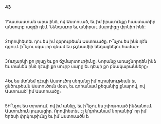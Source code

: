 **43**

\
1Դատաստան արա ինձ, ով Աստուած, եւ իմ իրաւունքը հաստատիր անսուրբ ազգի դէմ. Նենգաւոր եւ անիրաւ մարդիցը փրկիր ինձ։

\
2Որովհետեւ դու ես իմ զօրութեան Աստուածը. Ի՞նչու ես ինձ դէն գցում. ի՞նչու սգաւոր գնամ ես թշնամիի նեղացնելու համար։

\
3Ուղարկի քո լոյսը եւ քո ճշմարտութիւնը. Նորանք առաջնորդեն ինձ եւ տանեն ինձ դէպի քո սուրբ սարը եւ դէպի քո բնակարանները։

\
4Եւ ես մտնեմ դէպի Աստուծոյ սեղանը իմ ուրախութեան եւ ցնծութեան Աստուծուն մօտ, եւ գոհանամ քեզանից քնարով, ով Աստուած՝ իմ Աստուածը։

\
5Ի՞նչու ես տրտում, ով իմ անձը, եւ ի՞նչու ես շփոթուած ինձանում. Աստուծուն յուսացիր. Որովհետեւ էլ կ’գոհանամ նորանից՝ որ իմ երեսի փրկութիւնը եւ իմ Աստուածն է։
